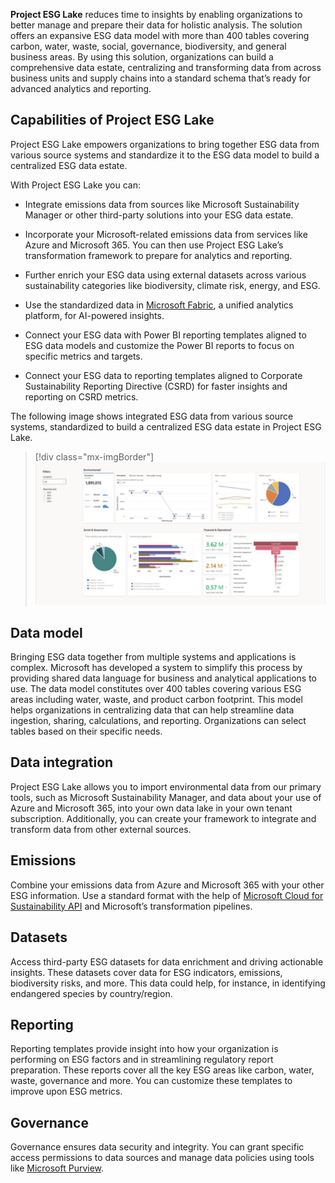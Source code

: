 **Project ESG Lake** reduces time to insights by enabling organizations to better manage and prepare their data for holistic analysis. The solution offers an expansive ESG data model with more than 400 tables covering carbon, water, waste, social, governance, biodiversity, and general business areas. By using this solution, organizations can build a comprehensive data estate, centralizing and transforming data from across business units and supply chains into a standard schema that’s ready for advanced analytics and reporting.

## Capabilities of Project ESG Lake

Project ESG Lake empowers organizations to bring together ESG data from various source systems and standardize it to the ESG data model to build a centralized ESG data estate.

With Project ESG Lake you can:

- Integrate emissions data from sources like Microsoft Sustainability Manager or other third-party solutions into your ESG data estate.

- Incorporate your Microsoft-related emissions data from services like Azure and Microsoft 365. You can then use Project ESG Lake’s transformation framework to prepare for analytics and reporting.

- Further enrich your ESG data using external datasets across various sustainability categories like biodiversity, climate risk, energy, and ESG.

- Use the standardized data in [Microsoft Fabric](https://azure.microsoft.com/blog/introducing-microsoft-fabric-data-analytics-for-the-era-of-ai/?azure-portal=true), a unified analytics platform, for AI-powered insights.

- Connect your ESG data with Power BI reporting templates aligned to ESG data models and customize the Power BI reports to focus on specific metrics and targets.

- Connect your ESG data to reporting templates aligned to Corporate Sustainability Reporting Directive (CSRD) for faster insights and reporting on CSRD metrics.

The following image shows integrated ESG data from various source systems, standardized to build a centralized ESG data estate in Project ESG Lake.

> [!div class="mx-imgBorder"]
> [![Screenshot of a dashboard showing integrated data.](../media/integrated-data.png)](../media/integrated-data.png#lightbox)

## Data model

Bringing ESG data together from multiple systems and applications is complex. Microsoft has developed a system to simplify this process by providing shared data language for business and analytical applications to use. The data model constitutes over 400 tables covering various ESG areas including water, waste, and product carbon footprint. This model helps organizations in centralizing data that can help streamline data ingestion, sharing, calculations, and reporting. Organizations can select tables based on their specific needs.

## Data integration

Project ESG Lake allows you to import environmental data from our primary tools, such as Microsoft Sustainability Manager, and data about your use of Azure and Microsoft 365, into your own data lake in your own tenant subscription. Additionally, you can create your framework to integrate and transform data from other external sources.

## Emissions

Combine your emissions data from Azure and Microsoft 365 with your other ESG information. Use a standard format with the help of [Microsoft Cloud for Sustainability API](/industry/sustainability/api-overview/?azure-portal=true) and Microsoft’s transformation pipelines.

## Datasets

Access third-party ESG datasets for data enrichment and driving actionable insights. These datasets cover data for ESG indicators, emissions, biodiversity risks, and more. This data could help, for instance, in identifying endangered species by country/region.

## Reporting

Reporting templates provide insight into how your organization is performing on ESG factors and in streamlining regulatory report preparation. These reports cover all the key ESG areas like carbon, water, waste, governance and more. You can customize these templates to improve upon ESG metrics.

## Governance

Governance ensures data security and integrity. You can grant specific access permissions to data sources and manage data policies using tools like [Microsoft Purview](https://www.microsoft.com/security/business/microsoft-purview/?azure-portal=true).
